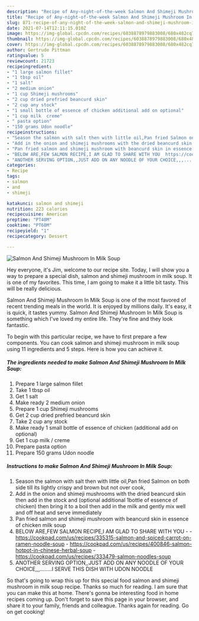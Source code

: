 ```yaml
---
description: "Recipe of Any-night-of-the-week Salmon And Shimeji Mushroom In Milk Soup"
title: "Recipe of Any-night-of-the-week Salmon And Shimeji Mushroom In Milk Soup"
slug: 871-recipe-of-any-night-of-the-week-salmon-and-shimeji-mushroom-in-milk-soup
date: 2021-07-14T12:11:15.010Z
image: https://img-global.cpcdn.com/recipes/6038878979883008/680x482cq70/salmon-and-shimeji-mushroom-in-milk-soup-recipe-main-photo.jpg
thumbnail: https://img-global.cpcdn.com/recipes/6038878979883008/680x482cq70/salmon-and-shimeji-mushroom-in-milk-soup-recipe-main-photo.jpg
cover: https://img-global.cpcdn.com/recipes/6038878979883008/680x482cq70/salmon-and-shimeji-mushroom-in-milk-soup-recipe-main-photo.jpg
author: Gertrude Pittman
ratingvalue: 5
reviewcount: 21723
recipeingredient:
- "1 large salmon fillet"
- "1 tbsp oil"
- "1 salt"
- "2 medium onion"
- "1 cup Shimeji mushrooms"
- "2 cup dried prefried beancurd skin"
- "2 cup any stock"
- "1 small bottle of essence of chicken additional add on optional"
- "1 cup milk  creme"
- " pasta option"
- "150 grams Udon noodle"
recipeinstructions:
- "Season the salmon with salt then with little oil,Pan fried Salmon on both side till its lightly crispy and brown but not over cook,"
- "Add in the onion and shimeji mushrooms with the dried beancurd skin then add in the stock and (optional additional 1bottle of essence of chicken) then bring it to a boil then add in the milk and gently mix well and off heat and serve immediately"
- "Pan fried salmon and shimeji mushroom with beancurd skin in essence of chicken milk soup"
- "BELOW ARE,FEW SALMON RECIPE,I AM GLAD TO SHARE WITH YOU  https://cookpad.com/us/recipes/335315-salmon-and-spiced-carrot-on-ramen-noodle-soup https://cookpad.com/us/recipes/400846-salmon-hotpot-in-chinese-herbal-soup https://cookpad.com/us/recipes/333479-salmon-noodles-soup"
- "ANOTHER SERVING OPTION,,JUST ADD ON ANY NOODLE OF YOUR CHOICE,,,........I SERVE THIS DISH WITH UDON NOODLE"
categories:
- Recipe
tags:
- salmon
- and
- shimeji

katakunci: salmon and shimeji 
nutrition: 223 calories
recipecuisine: American
preptime: "PT40M"
cooktime: "PT60M"
recipeyield: "1"
recipecategory: Dessert

---
```



![Salmon And Shimeji Mushroom In Milk Soup](https://img-global.cpcdn.com/recipes/6038878979883008/680x482cq70/salmon-and-shimeji-mushroom-in-milk-soup-recipe-main-photo.jpg)

Hey everyone, it's Jim, welcome to our recipe site. Today, I will show you a way to prepare a special dish, salmon and shimeji mushroom in milk soup. It is one of my favorites. This time, I am going to make it a little bit tasty. This will be really delicious.



Salmon And Shimeji Mushroom In Milk Soup is one of the most favored of recent trending meals in the world. It is enjoyed by millions daily. It's easy, it is quick, it tastes yummy. Salmon And Shimeji Mushroom In Milk Soup is something which I've loved my entire life. They're fine and they look fantastic.


To begin with this particular recipe, we have to first prepare a few components. You can cook salmon and shimeji mushroom in milk soup using 11 ingredients and 5 steps. Here is how you can achieve it.

<!--inarticleads1-->

##### The ingredients needed to make Salmon And Shimeji Mushroom In Milk Soup:

1. Prepare 1 large salmon fillet
1. Take 1 tbsp oil
1. Get 1 salt
1. Make ready 2 medium onion
1. Prepare 1 cup Shimeji mushrooms
1. Get 2 cup dried prefried beancurd skin
1. Take 2 cup any stock
1. Make ready 1 small bottle of essence of chicken (additional add on optional)
1. Get 1 cup milk / creme
1. Prepare  pasta option
1. Prepare 150 grams Udon noodle




<!--inarticleads2-->

##### Instructions to make Salmon And Shimeji Mushroom In Milk Soup:

1. Season the salmon with salt then with little oil,Pan fried Salmon on both side till its lightly crispy and brown but not over cook,
1. Add in the onion and shimeji mushrooms with the dried beancurd skin then add in the stock and (optional additional 1bottle of essence of chicken) then bring it to a boil then add in the milk and gently mix well and off heat and serve immediately
1. Pan fried salmon and shimeji mushroom with beancurd skin in essence of chicken milk soup
1. BELOW ARE,FEW SALMON RECIPE,I AM GLAD TO SHARE WITH YOU -  - https://cookpad.com/us/recipes/335315-salmon-and-spiced-carrot-on-ramen-noodle-soup - https://cookpad.com/us/recipes/400846-salmon-hotpot-in-chinese-herbal-soup - https://cookpad.com/us/recipes/333479-salmon-noodles-soup
1. ANOTHER SERVING OPTION,,JUST ADD ON ANY NOODLE OF YOUR CHOICE,,,........I SERVE THIS DISH WITH UDON NOODLE




So that's going to wrap this up for this special food salmon and shimeji mushroom in milk soup recipe. Thanks so much for reading. I am sure that you can make this at home. There's gonna be interesting food in home recipes coming up. Don't forget to save this page in your browser, and share it to your family, friends and colleague. Thanks again for reading. Go on get cooking!
